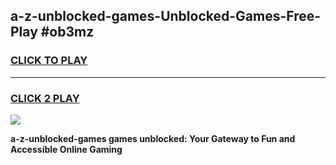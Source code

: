 
## a-z-unblocked-games-Unblocked-Games-Free-Play #ob3mz
<h3>
<a href="https://us.freeplayer.one?title=a-z-unblocked-games&ref=9M">CLICK TO PLAY</a></h3>
<hr>

<h3>
<a href="https://us.freeplayer.one?title=a-z-unblocked-games&ref=9M">CLICK 2 PLAY</a>
  
</h3>

<a href="https://us.freeplayer.one?title=a-z-unblocked-games&ref=9M"><img src="https://clearcache.store/games.png"></a>


**a-z-unblocked-games games unblocked: Your Gateway to Fun and Accessible Online Gaming**
